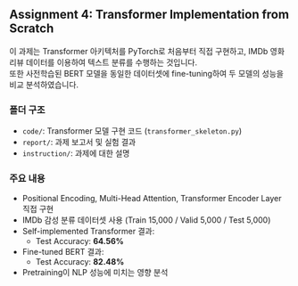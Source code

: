 ## Assignment 4: Transformer Implementation from Scratch

이 과제는 Transformer 아키텍처를 PyTorch로 처음부터 직접 구현하고, IMDb 영화 리뷰 데이터를 이용하여 텍스트 분류를 수행하는 것입니다.  
또한 사전학습된 BERT 모델을 동일한 데이터셋에 fine-tuning하여 두 모델의 성능을 비교 분석하였습니다.

### 폴더 구조
- `code/`: Transformer 모델 구현 코드 (`transformer_skeleton.py`)
- `report/`: 과제 보고서 및 실험 결과
- `instruction/`: 과제에 대한 설명 

### 주요 내용
- Positional Encoding, Multi-Head Attention, Transformer Encoder Layer 직접 구현
- IMDb 감성 분류 데이터셋 사용 (Train 15,000 / Valid 5,000 / Test 5,000)
- Self-implemented Transformer 결과:
  - Test Accuracy: **64.56%**
- Fine-tuned BERT 결과:
  - Test Accuracy: **82.48%**
- Pretraining이 NLP 성능에 미치는 영향 분석
